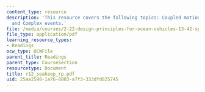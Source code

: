 ```yaml
---
content_type: resource
description: 'This resource covers the following topics: Coupled motions, Seakeeping,
  and Complex events.'
file: /media/courses/2-22-design-principles-for-ocean-vehicles-13-42-spring-2005/25aa25981a768803a7f3333dfd825745_r12_seakeep_rp.pdf
file_type: application/pdf
learning_resource_types:
- Readings
ocw_type: OCWFile
parent_title: Readings
parent_type: CourseSection
resourcetype: Document
title: r12_seakeep_rp.pdf
uid: 25aa2598-1a76-8803-a7f3-333dfd825745
---
```

